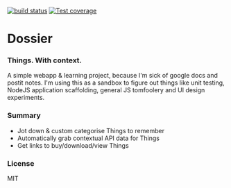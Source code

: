 [![build status][travis-image]][travis-url]
[![Test coverage][coveralls-image]][coveralls-url]
  
# Dossier

### Things. With context.
    
  A simple webapp & learning project, because I'm sick of google docs and postit notes. I'm using this as a sandbox to figure out things like unit testing, NodeJS application scaffolding, general JS tomfoolery and UI design experiments.
    
### Summary
  - Jot down & custom categorise Things to remember
  - Automatically grab contextual API data for Things
  - Get links to buy/download/view Things
  
### License
  
  MIT
    
  [travis-image]: https://img.shields.io/travis/janbaykara/dossier.svg?style=flat-square
  [travis-url]: https://travis-ci.org/janbaykara/dossier
  [coveralls-image]: https://img.shields.io/coveralls/janbaykara/dossier.svg?style=flat-square
  [coveralls-url]: https://coveralls.io/r/janbaykara/dossier?branch=master  
